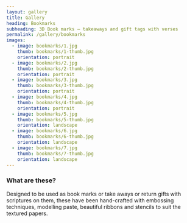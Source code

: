 ```yaml
---
layout: gallery
title: Gallery
heading: Bookmarks
subheading: 3D Book marks – takeaways and gift tags with verses
permalink: /gallery/bookmarks
images:
  - image: bookmarks/1.jpg
    thumb: bookmarks/1-thumb.jpg
    orientation: portrait
  - image: bookmarks/2.jpg
    thumb: bookmarks/2-thumb.jpg
    orientation: portrait
  - image: bookmarks/3.jpg
    thumb: bookmarks/3-thumb.jpg
    orientation: portrait
  - image: bookmarks/4.jpg
    thumb: bookmarks/4-thumb.jpg
    orientation: portrait
  - image: bookmarks/5.jpg
    thumb: bookmarks/5-thumb.jpg
    orientation: landscape
  - image: bookmarks/6.jpg
    thumb: bookmarks/6-thumb.jpg
    orientation: landscape
  - image: bookmarks/7.jpg
    thumb: bookmarks/7-thumb.jpg
    orientation: landscape
---
```

### What are these?
Designed to be used as book marks or take aways or return gifts with scriptures on them, these have been hand-crafted with embossing techniques, modelling paste, beautiful ribbons and stencils to suit the textured papers.